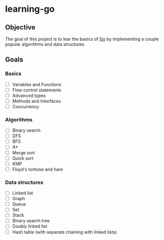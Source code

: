 # learning-go

## Objective

The goal of this project is to lear the basics of [Go](https://golang.org/) by implementing a couple popular algorithms and data structures.

## Goals

### Basics

- [ ] Variables and Functions
- [ ] Flow control statements
- [ ] Advanced types
- [ ] Methods and Interfaces
- [ ] Concurrency

### Algorithms

- [ ] Binary search
- [ ] DFS
- [ ] BFS
- [ ] A*
- [ ] Merge sort
- [ ] Quick sort
- [ ] KMP
- [ ] Floyd's tortoise and hare

### Data structures

- [ ] Linked list
- [ ] Graph
- [ ] Queue
- [ ] Set
- [ ] Stack
- [ ] Binary search tree
- [ ] Doubly linked list
- [ ] Hash table (with separate chaining with linked lists)
